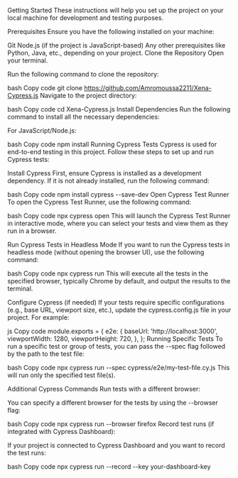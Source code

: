 Getting Started
These instructions will help you set up the project on your local machine for development and testing purposes.

Prerequisites
Ensure you have the following installed on your machine:

Git
Node.js (if the project is JavaScript-based)
Any other prerequisites like Python, Java, etc., depending on your project.
Clone the Repository
Open your terminal.

Run the following command to clone the repository:

bash
Copy code
git clone https://github.com/Amromoussa2211/Xena-Cypress.js
Navigate to the project directory:

bash
Copy code
cd Xena-Cypress.js
Install Dependencies
Run the following command to install all the necessary dependencies:

For JavaScript/Node.js:

bash
Copy code
npm install
Running Cypress Tests
Cypress is used for end-to-end testing in this project. Follow these steps to set up and run Cypress tests:

Install Cypress
First, ensure Cypress is installed as a development dependency. If it is not already installed, run the following command:

bash
Copy code
npm install cypress --save-dev
Open Cypress Test Runner
To open the Cypress Test Runner, use the following command:

bash
Copy code
npx cypress open
This will launch the Cypress Test Runner in interactive mode, where you can select your tests and view them as they run in a browser.

Run Cypress Tests in Headless Mode
If you want to run the Cypress tests in headless mode (without opening the browser UI), use the following command:

bash
Copy code
npx cypress run
This will execute all the tests in the specified browser, typically Chrome by default, and output the results to the terminal.

Configure Cypress (if needed)
If your tests require specific configurations (e.g., base URL, viewport size, etc.), update the cypress.config.js file in your project. For example:

js
Copy code
module.exports = {
  e2e: {
    baseUrl: 'http://localhost:3000',
    viewportWidth: 1280,
    viewportHeight: 720,
  },
};
Running Specific Tests
To run a specific test or group of tests, you can pass the --spec flag followed by the path to the test file:

bash
Copy code
npx cypress run --spec cypress/e2e/my-test-file.cy.js
This will run only the specified test file(s).

Additional Cypress Commands
Run tests with a different browser:

You can specify a different browser for the tests by using the --browser flag:

bash
Copy code
npx cypress run --browser firefox
Record test runs (if integrated with Cypress Dashboard):

If your project is connected to Cypress Dashboard and you want to record the test runs:

bash
Copy code
npx cypress run --record --key your-dashboard-key
